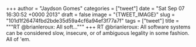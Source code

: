 
+++
author = "Jaydson Gomes"
categories = ["tweet"]
date = "Sat Sep 07 16:30:52 +0000 2013"
draft = false
image = "{TWEET_IMAGE}"
slug = "101d1f26474fbd2bde35d59a4cf6a94ef3f77a7f"
tags = ["tweet"]
title = """RT @brianleroux: All soft..."""
+++
RT @brianleroux: All software systems can be considered slow, insecure, or of ambiguous legality in some fashion. All of 'em.
